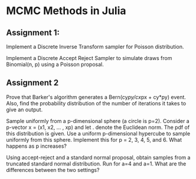 # MCMC Methods in Julia

## Assignment 1:
Implement a Discrete Inverse Transform sampler for Poisson distribution.

Implement a Discrete Accept Reject Sampler to simulate draws from Binomial(n, p) using a Poisson proposal.

## Assignment 2
Prove that Barker's algorithm generates a Bern(cy*py/cx*px + cy*py) event. Also, find the probability distribution of the number of iterations it takes to give an output.

Sample uniformly from a p-dimensional sphere (a circle is p=2). Consider a p-vector x = (x1, x2, ... , xp) and let . denote the Euclidean norm. The pdf of this distribution is given. Use a uniform p-dimensional hypercube to sample uniformly from this sphere. Implement this for p = 2, 3, 4, 5, and 6. What happens as p increases?

Using accept-reject and a standard normal proposal, obtain samples from a truncated standard normal distribution. Run for a=4 and a=1. What are the differences between the two settings?
